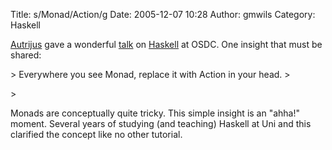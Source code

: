 Title: s/Monad/Action/g
Date: 2005-12-07 10:28
Author: gmwils
Category: Haskell

[Autrijus][] gave a wonderful [talk][] on [Haskell][] at OSDC. One
insight that must be shared:

</p>

<p>
> Everywhere you see Monad, replace it with Action in your head.
> </p>
> <p>

</p>

Monads are conceptually quite tricky. This simple insight is an "ahha!"
moment. Several years of studying (and teaching) Haskell at Uni and this
clarified the concept like no other tutorial.

</p>

  [Autrijus]: http://www.pugscode.org/
  [talk]: http://osdc2005.cgpublisher.com/proposals/75
  [Haskell]: http://www.haskell.org/
